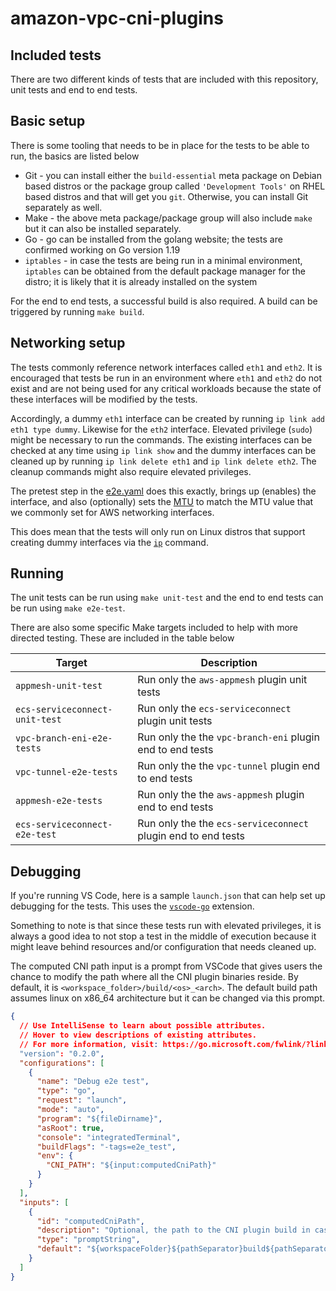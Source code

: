 # amazon-vpc-cni-plugins

## Included tests

There are two different kinds of tests that are included with this repository, unit tests and end to end tests.

## Basic setup

There is some tooling that needs to be in place for the tests to be able to run, the basics are listed below

- Git - you can install either the `build-essential` meta package on Debian based distros or the package group called `'Development Tools'` on RHEL based distros and that will get you `git`. Otherwise, you can install Git separately as well.
- Make - the above meta package/package group will also include `make` but it can also be installed separately.
- Go - go can be installed from the golang website; the tests are confirmed working on Go version 1.19
- `iptables` - in case the tests are being run in a minimal environment, `iptables` can be obtained from the default package manager for the distro; it is likely that it is already installed on the system

For the end to end tests, a successful build is also required. A build can be triggered by running `make build`.

## Networking setup

The tests commonly reference network interfaces called `eth1` and `eth2`. It is encouraged that tests be run in an environment where `eth1` and `eth2` do not exist and are not being used for any critical workloads because the state of these interfaces will be modified by the tests.

Accordingly, a dummy `eth1` interface can be created by running `ip link add eth1 type dummy`. Likewise for the `eth2` interface. Elevated privilege (`sudo`) might be necessary to run the commands. The existing interfaces can be checked at any time using `ip link show` and the dummy interfaces can be cleaned up by running `ip link delete eth1` and `ip link delete eth2`. The cleanup commands might also require elevated privileges.

The pretest step in the [e2e.yaml](.github/workflows/e2e.yaml) does this exactly, brings up (enables) the interface, and also (optionally) sets the [MTU](https://en.wikipedia.org/wiki/Maximum_transmission_unit) to match the MTU value that we commonly set for AWS networking interfaces.

This does mean that the tests will only run on Linux distros that support creating dummy interfaces via the [`ip`](https://man7.org/linux/man-pages/man8/ip.8.html) command.

## Running

The unit tests can be run using `make unit-test` and the end to end tests can be run using `make e2e-test`.

There are also some specific Make targets included to help with more directed testing. These are included in the table below

| Target                         | Description                                                   |
| ------------------------------ | ------------------------------------------------------------- |
| `appmesh-unit-test`            | Run only the `aws-appmesh` plugin unit tests                  |
| `ecs-serviceconnect-unit-test` | Run only the `ecs-serviceconnect` plugin unit tests           |
| `vpc-branch-eni-e2e-tests`     | Run only the the `vpc-branch-eni` plugin end to end tests     |
| `vpc-tunnel-e2e-tests`         | Run only the the `vpc-tunnel` plugin end to end tests         |
| `appmesh-e2e-tests`            | Run only the the `aws-appmesh` plugin end to end tests        |
| `ecs-serviceconnect-e2e-test`  | Run only the the `ecs-serviceconnect` plugin end to end tests |

## Debugging

If you're running VS Code, here is a sample `launch.json` that can help set up debugging for the tests. This uses the [`vscode-go`](https://github.com/golang/vscode-go) extension.

Something to note is that since these tests run with elevated privileges, it is always a good idea to not stop a test in the middle of execution because it might leave behind resources and/or configuration that needs cleaned up.

The computed CNI path input is a prompt from VSCode that gives users the chance to modify the path where all the CNI plugin binaries reside. By default, it is `<workspace_folder>/build/<os>_<arch>`. The default build path assumes linux on x86_64 architecture but it can be changed via this prompt.

```json
{
  // Use IntelliSense to learn about possible attributes.
  // Hover to view descriptions of existing attributes.
  // For more information, visit: https://go.microsoft.com/fwlink/?linkid=830387
  "version": "0.2.0",
  "configurations": [
    {
      "name": "Debug e2e test",
      "type": "go",
      "request": "launch",
      "mode": "auto",
      "program": "${fileDirname}",
      "asRoot": true,
      "console": "integratedTerminal",
      "buildFlags": "-tags=e2e_test",
      "env": {
        "CNI_PATH": "${input:computedCniPath}"
      }
    }
  ],
  "inputs": [
    {
      "id": "computedCniPath",
      "description": "Optional, the path to the CNI plugin build in case the OS or the arch are different.",
      "type": "promptString",
      "default": "${workspaceFolder}${pathSeparator}build${pathSeparator}linux_amd64"
    }
  ]
}
```
